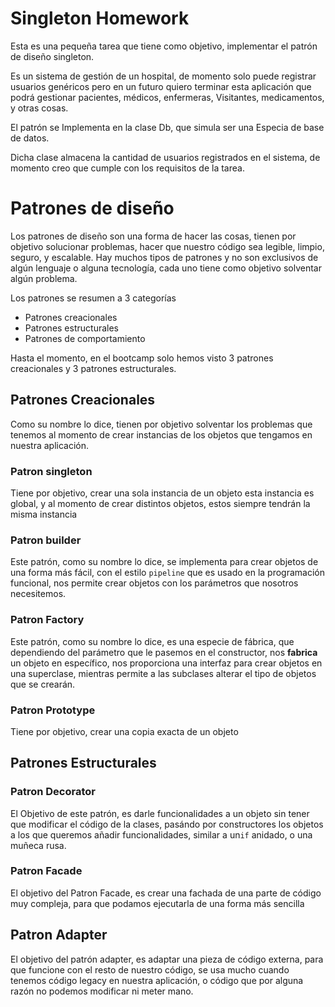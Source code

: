 # Singleton Homework

Esta es una pequeña tarea que tiene como objetivo, implementar el patrón de diseño singleton.

Es un sistema de gestión de un hospital, de momento solo puede registrar usuarios genéricos
pero en un futuro quiero terminar esta aplicación que podrá gestionar pacientes, médicos,
enfermeras, Visitantes, medicamentos, y otras cosas.

El patrón se Implementa en la clase Db, que simula ser una Especia de base de datos.

Dicha clase almacena la cantidad de usuarios registrados en el sistema, de momento creo que 
cumple con los requisitos de la tarea.


# Patrones de diseño
Los patrones de diseño son una forma de hacer las cosas, tienen por objetivo solucionar problemas,
hacer que nuestro código sea legible, limpio, seguro, y escalable. Hay muchos tipos de patrones y no son exclusivos de 
algún lenguaje o alguna tecnología, cada uno tiene como objetivo solventar algún problema.

Los patrones se resumen a 3 categorías

+ Patrones creacionales
+ Patrones estructurales
+ Patrones de comportamiento

Hasta el momento, en el bootcamp solo hemos visto 3 patrones
creacionales y 3 patrones estructurales.

## Patrones Creacionales
Como su nombre lo dice, tienen por objetivo solventar los problemas que tenemos al momento de crear instancias 
de los objetos que tengamos en nuestra aplicación.

### Patron singleton
Tiene por objetivo, crear una sola instancia de un objeto esta instancia es global, y al momento de crear distintos objetos, estos siempre 
tendrán la misma instancia


### Patron builder
Este patrón, como su nombre lo dice, se implementa para crear objetos de una forma más fácil, con el estilo ```pipeline``` que 
es usado en la programación funcional, nos permite crear objetos con los parámetros que nosotros necesitemos.

### Patron Factory
Este patrón, como su nombre lo dice, es una especie de fábrica, que dependiendo del parámetro que le pasemos en el
constructor, nos **fabrica** un objeto en específico, nos proporciona una interfaz para crear objetos en una superclase, mientras permite a las subclases alterar el tipo de objetos que se crearán.

### Patron Prototype
Tiene por objetivo, crear una copia exacta de un objeto


## Patrones Estructurales

### Patron Decorator
El Objetivo de este patrón, es darle funcionalidades a un objeto sin tener que modificar el código de la clases, pasándo por constructores los objetos a los que queremos añadir funcionalidades, similar a un```if```
anidado, o una muñeca rusa.

### Patron Facade
El objetivo del Patron Facade, es crear una fachada de una parte de código muy compleja, para que podamos ejecutarla de una forma más sencilla

## Patron Adapter
El objetivo del patrón adapter, es adaptar una pieza de código externa, para que funcione con el resto de nuestro código, se usa mucho
cuando tenemos código legacy en nuestra aplicación, o código que por alguna razón no podemos modificar ni meter mano.
